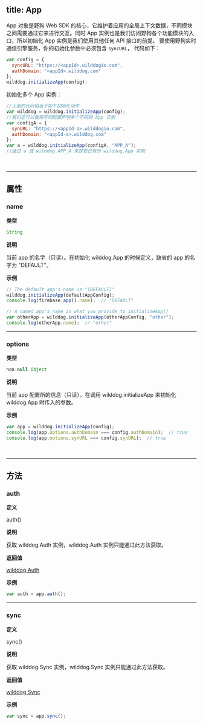 
title: App
---

App 对象是野狗 Web SDK 的核心，它维护着应用的全局上下文数据，不同模块之间需要通过它来进行交互。同时 App 实例也是我们访问野狗各个功能模块的入口，所以初始化 App 实例是我们使用其他任何 API 接口的前提。
要使用野狗实时通信引擎服务，你的初始化参数中必须包含 `syncURL`， 代码如下：

```js
var config = {
  syncURL: "https://<appId>.wilddogio.com",
  authDomain: "<appId>.wilddog.com"
};
wilddog.initializeApp(config);

```

初始化多个 App 实例：

```js
//上面的代码相当于如下初始化动作
var wilddog = wilddog.initializeApp(config);
//我们还可以使用不同配置声明多个不同的 App 实例
var configA = {
  synURL: "https://<appId-a>.wilddogio.com",
  authDomain: "<appId-a>.wilddog.com"
};
var a = wilddog.initializeApp(configA, "APP_A");
//通过 a 或 wilddog.APP_A 来获取已有的 wilddog.App 实例
```

</br>

------

## 属性

### name

**类型**

```js
String
```

**说明**

当前 app 的名字（只读）。在初始化 wilddog.App 的时候定义，缺省的 app 的名字为 "DEFAULT"。

**示例**

```js
// The default app's name is "[DEFAULT]"
wilddog.initializeApp(defaultAppConfig);
console.log(firebase.app().name);  // "DEFAULT"
```
```js
// A named app's name is what you provide to initializeApp()
var otherApp = wilddog.initializeApp(otherAppConfig, "other");
console.log(otherApp.name);  // "other"
```

------

### options

**类型**

```js
non-null Object
```

**说明**

当前 app 配置所的信息（只读）。在调用 wilddog.initializeApp 来初始化 wilddog.App 时传入的参数。

**示例**

```js
var app = wilddog.initializeApp(config);
console.log(app.options.authDomain === config.authDomain);  // true
console.log(app.options.synURL === config.synURL);  // true
```

</br>

------

## 方法

### auth

**定义**

auth()

**说明**

获取 wilddog.Auth 实例，wilddog.Auth 实例只能通过此方法获取。

**返回值**

[wilddog.Auth](/api/auth/web/Auth.html)

**示例**

```js
var auth = app.auth();
```

------

### sync

**定义**

sync()

 **说明**

获取 wilddog.Sync 实例，wilddog.Sync 实例只能通过此方法获取。

 **返回值**

[wilddog.Sync](/api/sync/web/Sync.html)

**示例**

```js
var sync = app.sync();
```
